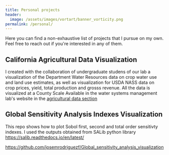```yaml
---
title: Personal projects
header:
  image: /assets/images/vortart/banner_vorticity.png
permalink: /personal/
---
```


Here you can find a non-exhaustive list of projects that I pursue on my own. Feel free 
to reach out if you're interested in any of them.

## California Agricultural Data Visualization

I created with the collaboration of undergraduate studens of our lab a visualization of the Department Water Resources data on crop water use and land use estimates, as well as visualization for USDA NASS data on crop prices, yield, total production and grosss revenue. All the data is visualized at a County Scale Available in the water systems management lab's website in the [agricultural data section](https://wsm.ucmerced.edu/agricultural-data/)




## Global Sensitivity Analysis Indexes Visualization 

This repo shows how to plot Sobol first, second and total order sensitivty indexes. I used the outputs obtained from SALib python library https://salib.readthedocs.io/en/latest/ 

https://github.com/josemrodriguezf/Global_sensitivity_analysis_visualization






